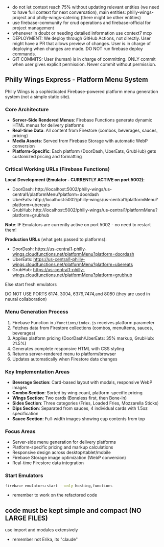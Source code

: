 - do not let context reach 75% without updating relevant entities (we need to have full context for next conversation), main entities: philly-wings-project and philly-wings-catering (there might be other entities)
- use firebase-community for crud operations and firebase-official for project management
- whenever in doubt or needing detailed information use context7 mcp
- DEPLOYMENT: We deploy through GitHub Actions, not directly. User might have a PR that allows preview of changes. User is in charge of deploying when changes are made. DO NOT run firebase deploy commands.
- GIT COMMITS: User (human) is in charge of committing. ONLY commit when user gives explicit permission. Never commit without permission.

## Philly Wings Express - Platform Menu System

Philly Wings is a sophisticated Firebase-powered platform menu generation system (not a simple static site).

### Core Architecture
- **Server-Side Rendered Menus**: Firebase Functions generate dynamic HTML menus for delivery platforms
- **Real-time Data**: All content from Firestore (combos, beverages, sauces, pricing)
- **Media Assets**: Served from Firebase Storage with automatic WebP conversion
- **Platform-Specific**: Each platform (DoorDash, UberEats, GrubHub) gets customized pricing and formatting

### Critical Working URLs (Firebase Functions)
**Local Development (Emulator - CURRENTLY ACTIVE on port 5002)**:
- DoorDash: http://localhost:5002/philly-wings/us-central1/platformMenu?platform=doordash
- UberEats: http://localhost:5002/philly-wings/us-central1/platformMenu?platform=ubereats
- GrubHub: http://localhost:5002/philly-wings/us-central1/platformMenu?platform=grubhub

**Note**:  IF Emulators are currently active on port 5002 - no need to restart them!

**Production URLs** (what gets passed to platforms):
- DoorDash: https://us-central1-philly-wings.cloudfunctions.net/platformMenu?platform=doordash
- UberEats: https://us-central1-philly-wings.cloudfunctions.net/platformMenu?platform=ubereats
- GrubHub: https://us-central1-philly-wings.cloudfunctions.net/platformMenu?platform=grubhub

Else start fresh emulators 

DO NOT USE PORTS 6174, 3004, 6379,7474,and 8080 (they are used in neural collaboration)

### Menu Generation Process
1. Firebase Function in `/functions/index.js` receives platform parameter
2. Fetches data from Firestore collections (combos, menuItems, sauces, beverages)
3. Applies platform pricing (DoorDash/UberEats: 35% markup, GrubHub: 21.5%)
4. Generates complete responsive HTML with CSS styling
5. Returns server-rendered menu to platform/browser
6. Updates automatically when Firestore data changes

### Key Implementation Areas
- **Beverage Section**: Card-based layout with modals, responsive WebP images
- **Combo Section**: Sorted by wing count, platform-specific pricing
- **Wings Section**: Two cards (Boneless first, then Bone-In)
- **Sides Section**: Three categories (Fries, Loaded Fries, Mozzarella Sticks)
- **Dips Section**: Separated from sauces, 4 individual cards with 1.5oz specification
- **Sauce Section**: Full-width images showing cup contents from top

### Focus Areas
- Server-side menu generation for delivery platforms
- Platform-specific pricing and markup calculations
- Responsive design across desktop/tablet/mobile
- Firebase Storage image optimization (WebP conversion)
- Real-time Firestore data integration

### Start Emulators
```bash
firebase emulators:start --only hosting,functions
```
- remember to work on the refactored code
## code must be kept simple and compact (NO LARGE FILES)
use import and modules extensively
- remember not Erika, its "claude"
